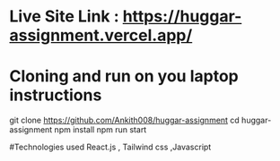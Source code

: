 # Live Site Link : https://huggar-assignment.vercel.app/

# Cloning and run on you laptop instructions

git clone https://github.com/Ankith008/huggar-assignment
cd huggar-assignment
npm install
npm run start

#Technologies used
React.js , Tailwind css ,Javascript
